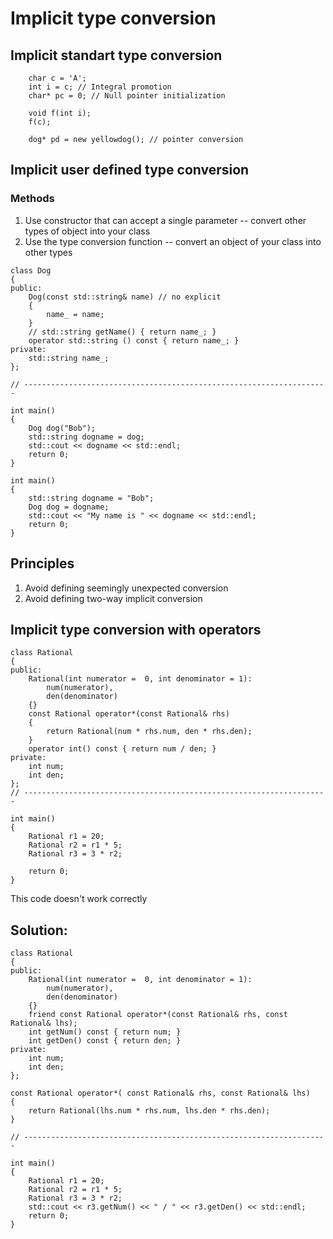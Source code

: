 # Implicit type conversion

## Implicit standart type conversion

```
	char c = 'A';
	int i = c; // Integral promotion
	char* pc = 0; // Null pointer initialization

	void f(int i);
	f(c);

	dog* pd = new yellowdog(); // pointer conversion
```

## Implicit user defined type conversion

### Methods

1. Use constructor that can accept a single parameter -- convert other types of object into your class
2. Use the type conversion function -- convert an object of your class into other types

```
class Dog
{
public:
	Dog(const std::string& name) // no explicit 
	{
		name_ = name;
	}
	// std::string getName() { return name_; }
	operator std::string () const { return name_; }
private:
	std::string name_;
};

// --------------------------------------------------------------------

int main()
{
	Dog dog("Bob");
	std::string dogname = dog;
	std::cout << dogname << std::endl;
	return 0;
}

int main()
{
	std::string dogname = "Bob";
	Dog dog = dogname;
	std::cout << "My name is " << dogname << std::endl;
	return 0;
}
```

## Principles

1. Avoid defining seemingly unexpected conversion
2. Avoid defining two-way implicit conversion

## Implicit type conversion with operators

```
class Rational
{
public:
	Rational(int numerator =  0, int denominator = 1):
		num(numerator),
		den(denominator)
	{}
	const Rational operator*(const Rational& rhs)
	{
		return Rational(num * rhs.num, den * rhs.den);
	}
	operator int() const { return num / den; }
private:
	int num;
	int den;
};
// --------------------------------------------------------------------

int main()
{
	Rational r1 = 20;
	Rational r2 = r1 * 5;
	Rational r3 = 3 * r2;

	return 0;
}
```

This code doesn't work correctly

## Solution:

```
class Rational
{
public:
	Rational(int numerator =  0, int denominator = 1):
		num(numerator),
		den(denominator)
	{}
	friend const Rational operator*(const Rational& rhs, const Rational& lhs);
	int getNum() const { return num; }
	int getDen() const { return den; }
private:
	int num;
	int den;
};

const Rational operator*( const Rational& rhs, const Rational& lhs)
{
	return Rational(lhs.num * rhs.num, lhs.den * rhs.den);
}

// --------------------------------------------------------------------

int main()
{
	Rational r1 = 20;
	Rational r2 = r1 * 5;
	Rational r3 = 3 * r2;
	std::cout << r3.getNum() << " / " << r3.getDen() << std::endl;
	return 0;
}
```
